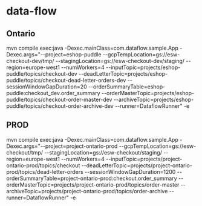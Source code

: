 # data-flow

## Ontario

mvn compile exec:java -Dexec.mainClass=com.dataflow.sample.App -Dexec.args="--project=eshop-puddle --gcpTempLocation=gs://esw-checkout-dev/tmp/ --stagingLocation=gs://esw-checkout-dev/staging/ --region=europe-west1 --numWorkers=4 --inputTopic=projects/eshop-puddle/topics/checkout-dev --deadLetterTopic=projects/eshop-puddle/topics/checkout-dead-letter-orders-dev --sessionWindowGapDuration=20 --orderSummaryTable=eshop-puddle:checkout_dev.order_summary --orderMasterTopic=projects/eshop-puddle/topics/checkout-order-master-dev --archiveTopic=projects/eshop-puddle/topics/checkout-order-archive-dev --runner=DataflowRunner" -e

## PROD

mvn compile exec:java -Dexec.mainClass=com.dataflow.sample.App -Dexec.args="--project=project-ontario-prod --gcpTempLocation=gs://esw-checkout/tmp/ --stagingLocation=gs://esw-checkout/staging/ --region=europe-west1 --numWorkers=4 --inputTopic=projects/project-ontario-prod/topics/checkout --deadLetterTopic=projects/project-ontario-prod/topics/dead-letter-orders --sessionWindowGapDuration=1200 --orderSummaryTable=project-ontario-prod:checkout.order_summary --orderMasterTopic=projects/project-ontario-prod/topics/order-master --archiveTopic=projects/project-ontario-prod/topics/order-archive --runner=DataflowRunner" -e
